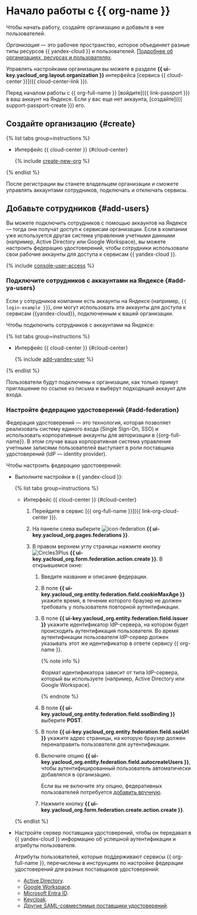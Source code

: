 # Начало работы с {{ org-name }}

Чтобы начать работу, создайте организацию и добавьте в нее пользователей.

_Организация_ — это рабочее пространство, которое объединяет разные типы ресурсов {{ yandex-cloud }} и пользователей. [Подробнее об организациях, ресурсах и пользователях](../overview/roles-and-resources.md).

Управлять настройками организации вы можете в разделе **{{ ui-key.yacloud_org.layout.organization }}** интерфейса [сервиса {{ cloud-center }}]({{ cloud-center-link }}).

Перед началом работы с {{ org-full-name }} [войдите]({{ link-passport }}) в ваш аккаунт на Яндексе. Если у вас еще нет аккаунта, [создайте]({{ support-passport-create }}) его.

## Создайте организацию {#create}

{% list tabs group=instructions %}

- Интерфейс {{ cloud-center }} {#cloud-center}

  {% include [create-new-org](../_includes/organization/create-new-org.md) %}

{% endlist %}

После регистрации вы станете владельцем организации и сможете управлять аккаунтами сотрудников, подключать и отключать сервисы.

## Добавьте сотрудников {#add-users}

Вы можете подключить сотрудников с помощью аккаунтов на Яндексе — тогда они получат доступ к сервисам организации. Если в компании уже используется другая система управления учетными данными (например, Active Directory или Google Workspace), вы можете настроить федерацию удостоверений, чтобы сотрудники использовали свои рабочие аккаунты для доступа к сервисам {{ yandex-cloud }}.

{% include [console-user-access](../_includes/organization/console-user-access.md) %}

### Подключите сотрудников с аккаунтами на Яндексе {#add-ya-users}

Если у сотрудников компании есть аккаунты на Яндексе (например, `{{ login-example }}`), они могут использовать эти аккаунты для доступа к сервисам {{yandex-cloud}}, подключенным к вашей организации.

Чтобы подключить сотрудников с аккаунтами на Яндексе:

{% list tabs group=instructions %}

- Интерфейс {{ cloud-center }} {#cloud-center}

  {% include [add-yandex-user](../_includes/organization/add-yandex-user.md) %}

{% endlist %}

Пользователи будут подключены к организации, как только примут приглашение по ссылке из письма и выберут подходящий аккаунт для входа.

### Настройте федерацию удостоверений {#add-federation}

Федерация удостоверений — это технология, которая позволяет реализовать систему единого входа (Single Sign-On, SSO) и использовать корпоративные аккаунты для авторизации в {{org-full-name}}. В этом случае ваша корпоративная система управления учетными записями пользователей выступает в роли поставщика удостоверений (IdP — identity provider).

Чтобы настроить федерацию удостоверений:

* Выполните настройки в {{ yandex-cloud }}:

    {% list tabs group=instructions %}

    - Интерфейс {{ cloud-center }} {#cloud-center}

      1. Перейдите в сервис [{{ org-full-name }}]({{ link-org-cloud-center }}).

      1. На панели слева выберите ![icon-federation](../_assets/console-icons/vector-square.svg) **{{ ui-key.yacloud_org.pages.federations }}**.

      1. В правом верхнем углу страницы нажмите кнопку ![Circles3Plus](../_assets/console-icons/circles-3-plus.svg) **{{ ui-key.yacloud_org.form.federation.action.create }}**. В открывшемся окне:

          1. Введите название и описание федерации.

          1. В поле **{{ ui-key.yacloud_org.entity.federation.field.cookieMaxAge }}** укажите время, в течение которого браузер не должен требовать у пользователя повторной аутентификации.

          1. В поле **{{ ui-key.yacloud_org.entity.federation.field.issuer }}** укажите идентификатор IdP-сервера, на котором будет происходить аутентификация пользователя. Во время аутентификации пользователя IdP-сервер должен указывать этот же идентификатор в ответе сервису {{ org-name }}.

              {% note info %}

              Формат идентификатора зависит от типа IdP-сервера, который вы используете (например, Active Directory или Google Workspace).

              {% endnote %}

          1. В поле **{{ ui-key.yacloud_org.entity.federation.field.ssoBinding }}** выберите **POST**.

          1. В поле **{{ ui-key.yacloud_org.entity.federation.field.ssoUrl }}** укажите адрес страницы, на которую браузер должен перенаправить пользователя для аутентификации.

          1. Включите опцию **{{ ui-key.yacloud_org.entity.federation.field.autocreateUsers }}**, чтобы аутентифицированный пользователь автоматически добавлялся в организацию.
         
             Если вы не включите эту опцию, федеративных пользователей потребуется [добавить вручную](operations/add-account.md#add-user-sso).

          1. Нажмите кнопку **{{ ui-key.yacloud_org.form.federation.create.action.create }}**.

    {% endlist %}

* Настройте сервер поставщика удостоверений, чтобы он передавал в {{ yandex-cloud }} информацию об успешной аутентификации и атрибуты пользователя.

   Атрибуты пользователей, которые поддерживают сервисы {{ org-full-name }}, перечислены в инструкциях по настройке федерации удостоверений для разных поставщиков удостоверений:

   * [Active Directory](./tutorials/federations/integration-adfs.md).
   * [Google Workspace](./tutorials/federations/integration-gworkspace.md).
   * [Microsoft Entra ID](./tutorials/federations/integration-azure.md).
   * [Keycloak](./tutorials/federations/integration-keycloak.md).
   * [Другие SAML-совместимые поставщики удостоверений](./operations/setup-federation.md).